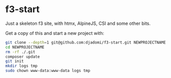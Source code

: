 # f3-start

Just a skeleton f3 site, with htmx, AlpineJS, CSI and some other bits.

Get a copy of this and start a new project with:

``` bash
git clone --depth=1 git@github.com:djadomi/f3-start.git NEWPROJECTNAME
cd NEWPROJECTNAME
rm -rf ./.git
composer update
git init
mkdir logs tmp
sudo chown www-data:www-data logs tmp
```
